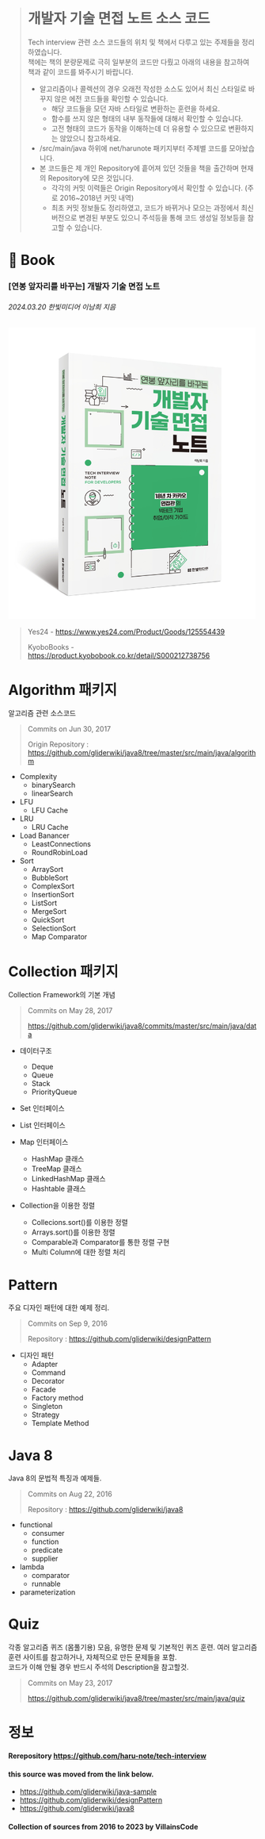 > # 개발자 기술 면접 노트 소스 코드 
> Tech interview 관련 소스 코드들의 위치 및 책에서 다루고 있는 주제들을 정리하였습니다.<br>
> 책에는 책의 분량문제로 극히 일부분의 코드만 다뤘고 아래의 내용을 참고하여 책과 같이 코드를 봐주시기 바랍니다. 
> - 알고리즘이나 콜렉션의 경우 오래전 작성한 소스도 있어서 최신 스타일로 바꾸지 않은 에전 코드들을 확인할 수 있습니다.
>   - 해당 코드들을 모던 자바 스타일로 변환하는 훈련을 하세요.  
>   - 함수를 쓰지 않은 형태의 내부 동작들에 대해서 확인할 수 있습니다.
>   - 고전 형태의 코드가 동작을 이해하는데 더 유용할 수 있으므로 변환하지는 않았으니 참고하세요.
> - /src/main/java 하위에 net/harunote 패키지부터 주제별 코드를 모아놨습니다.
> - 본 코드들은 제 개인 Repository에 흩어져 있던 것들을 책을 출간하며 현재의 Repository에 모은 것입니다.
>   - 각각의 커밋 이력들은 Origin Repository에서 확인할 수 있습니다. (주로 2016~2018년 커밋 내역)
>   - 최초 커밋 정보들도 정리하였고, 코드가 바뀌거나 모으는 과정에서 최신 버전으로 변경된 부분도 있으니 주석등을 통해 코드 생성일 정보등을 참고할 수 있습니다.


# 📖 Book
### [연봉 앞자리를 바꾸는] 개발자 기술 면접 노트 
######  2024.03.20 한빛미디어 이남희 지음
<img src="https://raw.githubusercontent.com/haru-note/harunote.github/main/image/book.jpg" width="500" />

> Yes24 - https://www.yes24.com/Product/Goods/125554439
> 
> KyoboBooks - https://product.kyobobook.co.kr/detail/S000212738756


# Algorithm 패키지 
알고리즘 관련 소스코드
> Commits on Jun 30, 2017
> 
> Origin Repository : https://github.com/gliderwiki/java8/tree/master/src/main/java/algorithm

- Complexity  
  - binarySearch 
  - linearSearch
- LFU
  - LFU Cache
- LRU
  - LRU Cache
- Load Banancer 
  - LeastConnections
  - RoundRobinLoad
- Sort
  - ArraySort
  - BubbleSort
  - ComplexSort
  - InsertionSort
  - ListSort
  - MergeSort
  - QuickSort
  - SelectionSort
  - Map Comparator


# Collection 패키지 
Collection Framework의 기본 개념
> Commits on May 28, 2017
> 
> https://github.com/gliderwiki/java8/commits/master/src/main/java/data
> 
- 데이터구조 
  - Deque
  - Queue
  - Stack
  - PriorityQueue

- Set 인터페이스 
- List 인터페이스 
- Map 인터페이스 
  - HashMap 클래스
  - TreeMap 클래스
  - LinkedHashMap 클래스
  - Hashtable 클래스 

- Collection을 이용한 정렬
  - Collecions.sort()를 이용한 정렬
  - Arrays.sort()를 이용한 정렬 
  - Comparable과 Comparator를 통한 정렬 구현 
  - Multi Column에 대한 정렬 처리 

# Pattern
주요 디자인 패턴에 대한 예제 정리. 
> Commits on Sep 9, 2016
> 
> Repository : https://github.com/gliderwiki/designPattern
- 디자인 패턴
  - Adapter
  - Command
  - Decorator
  - Facade
  - Factory method
  - Singleton 
  - Strategy 
  - Template Method

# Java 8
Java 8의 문법적 특징과 예제들. 
> Commits on Aug 22, 2016
> 
> Repository : https://github.com/gliderwiki/java8
- functional
  - consumer
  - function
  - predicate
  - supplier
- lambda
  - comparator
  - runnable
- parameterization

# Quiz
각종 알고리즘 퀴즈 (몸풀기용) 모음, 유명한 문제 및 기본적인 퀴즈 훈련.
여러 알고리즘 훈련 사이트를 참고하거나, 자체적으로 만든 문제들을 포함.
<br>
코드가 이해 안될 경우 반드시 주석의 Description을 참고할것.  
> Commits on May 23, 2017
> 
> https://github.com/gliderwiki/java8/tree/master/src/main/java/quiz


# 정보
#### Rerepository https://github.com/haru-note/tech-interview


#### this source was moved from the link below.
- https://github.com/gliderwiki/java-sample
- https://github.com/gliderwiki/designPattern
- https://github.com/gliderwiki/java8

#### Collection of sources from 2016 to 2023 by VillainsCode
